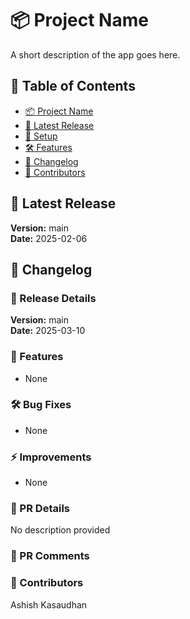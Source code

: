 # 📦 Project Name

A short description of the app goes here.

## 📖 Table of Contents
- [📦 Project Name](#-project-name)
- [🚀 Latest Release](#-latest-release)
- [🔧 Setup](#-setup)
- [🛠 Features](#-features)
- [📜 Changelog](#-changelog)
- [👥 Contributors](#-contributors)

## 🚀 Latest Release
**Version:** main  
**Date:** 2025-02-06

## 📜 Changelog
### 🚀 Release Details

**Version:** main  
**Date:** 2025-03-10

### 🔹 Features
- None

### 🛠 Bug Fixes
- None

### ⚡ Improvements
- None

### 📝 PR Details
No description provided

### 💬 PR Comments


### 👥 Contributors
Ashish Kasaudhan
